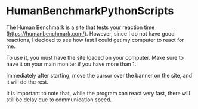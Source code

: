 # HumanBenchmarkPythonScripts
The Human Benchmark is a site that tests your reaction time (https://humanbenchmark.com/). However, since I do not have good reactions, I decided to see how fast I could get my computer to react for me.

To use it, you must have the site loaded on your computer. Make sure to have it on your main moniter if you have more than 1.

Immediately after starting, move the cursor over the banner on the site, and it will do the rest.

It is important to note that, while the program can react very fast, there will still be delay due to communication speed.
